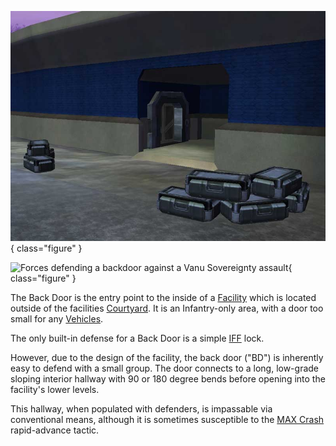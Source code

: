 ![on [Nexus](Nexus.md)](../images/Backdoor.jpg){ class="figure" }

![ Forces defending a
backdoor against a [Vanu Sovereignty](../terminology/Vanu_Sovereignty.md) assault](../images/Back_Door_TR.jpg){ class="figure" }

The Back Door is the entry point to the inside of a [Facility](Facilities.md)
which is located outside of the facilities [Courtyard](Courtyard.md). It is an
Infantry-only area, with a door too small for any
[Vehicles](../vehicles/Vehicle.md).

The only built-in defense for a Back Door is a simple
[IFF](../terminology/IFF.md) lock.

However, due to the design of the facility, the back door ("BD") is inherently
easy to defend with a small group. The door connects to a long, low-grade
sloping interior hallway with 90 or 180 degree bends before opening into the
facility's lower levels.

This hallway, when populated with defenders, is impassable via conventional
means, although it is sometimes susceptible to the
[MAX Crash](../archive/strategy/MAX_Crash.md) rapid-advance tactic.
